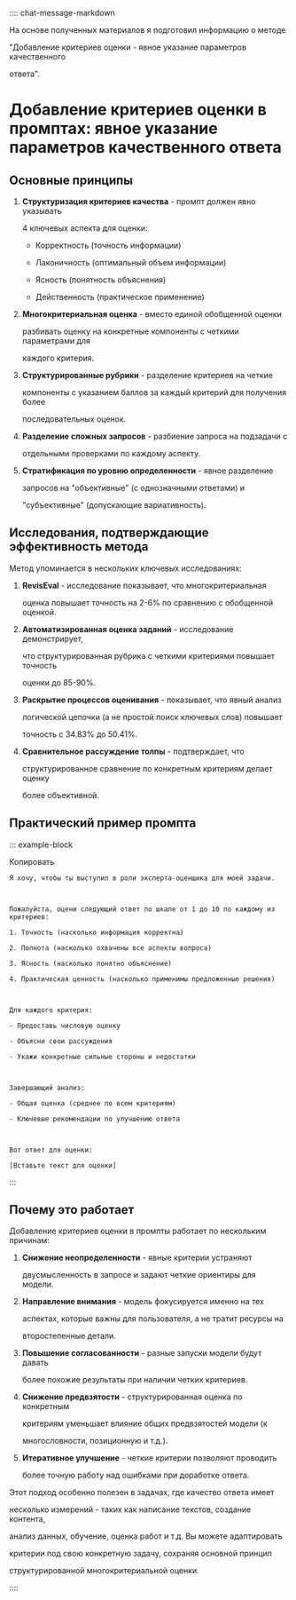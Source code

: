:::: chat-message-markdown
На основе полученных материалов я подготовил информацию о методе
\"Добавление критериев оценки - явное указание параметров качественного
ответа\".

# Добавление критериев оценки в промптах: явное указание параметров качественного ответа

## Основные принципы

1.  **Структуризация критериев качества** - промпт должен явно указывать
    4 ключевых аспекта для оценки:

    - Корректность (точность информации)
    - Лаконичность (оптимальный объем информации)
    - Ясность (понятность объяснения)
    - Действенность (практическое применение)

2.  **Многокритериальная оценка** - вместо единой обобщенной оценки
    разбивать оценку на конкретные компоненты с четкими параметрами для
    каждого критерия.

3.  **Структурированные рубрики** - разделение критериев на четкие
    компоненты с указанием баллов за каждый критерий для получения более
    последовательных оценок.

4.  **Разделение сложных запросов** - разбиение запроса на подзадачи с
    отдельными проверками по каждому аспекту.

5.  **Стратификация по уровню определенности** - явное разделение
    запросов на \"объективные\" (с однозначными ответами) и
    \"субъективные\" (допускающие вариативность).

## Исследования, подтверждающие эффективность метода

Метод упоминается в нескольких ключевых исследованиях:

1.  **RevisEval** - исследование показывает, что многокритериальная
    оценка повышает точность на 2-6% по сравнению с обобщенной оценкой.

2.  **Автоматизированная оценка заданий** - исследование демонстрирует,
    что структурированная рубрика с четкими критериями повышает точность
    оценки до 85-90%.

3.  **Раскрытие процессов оценивания** - показывает, что явный анализ
    логической цепочки (а не простой поиск ключевых слов) повышает
    точность с 34.83% до 50.41%.

4.  **Сравнительное рассуждение толпы** - подтверждает, что
    структурированное сравнение по конкретным критериям делает оценку
    более объективной.

## Практический пример промпта

::: example-block
Копировать

    Я хочу, чтобы ты выступил в роли эксперта-оценщика для моей задачи.

    Пожалуйста, оцени следующий ответ по шкале от 1 до 10 по каждому из критериев:
    1. Точность (насколько информация корректна)
    2. Полнота (насколько охвачены все аспекты вопроса)
    3. Ясность (насколько понятно объяснение)
    4. Практическая ценность (насколько применимы предложенные решения)

    Для каждого критерия:
    - Предоставь числовую оценку
    - Объясни свои рассуждения
    - Укажи конкретные сильные стороны и недостатки

    Завершающий анализ:
    - Общая оценка (среднее по всем критериям)
    - Ключевые рекомендации по улучшению ответа

    Вот ответ для оценки:
    [Вставьте текст для оценки]
:::

## Почему это работает

Добавление критериев оценки в промпты работает по нескольким причинам:

1.  **Снижение неопределенности** - явные критерии устраняют
    двусмысленность в запросе и задают четкие ориентиры для модели.

2.  **Направление внимания** - модель фокусируется именно на тех
    аспектах, которые важны для пользователя, а не тратит ресурсы на
    второстепенные детали.

3.  **Повышение согласованности** - разные запуски модели будут давать
    более похожие результаты при наличии четких критериев.

4.  **Снижение предвзятости** - структурированная оценка по конкретным
    критериям уменьшает влияние общих предвзятостей модели (к
    многословности, позиционную и т.д.).

5.  **Итеративное улучшение** - четкие критерии позволяют проводить
    более точную работу над ошибками при доработке ответа.

Этот подход особенно полезен в задачах, где качество ответа имеет
несколько измерений - таких как написание текстов, создание контента,
анализ данных, обучение, оценка работ и т.д. Вы можете адаптировать
критерии под свою конкретную задачу, сохраняя основной принцип
структурированной многокритериальной оценки.
::::
